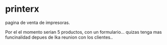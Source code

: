 # printerx


pagina de venta de impresoras.

Por el el momento serian 5 productos, con un formulario... quizas tenga mas funcinalidad depues de lka reunion con los clientes..
